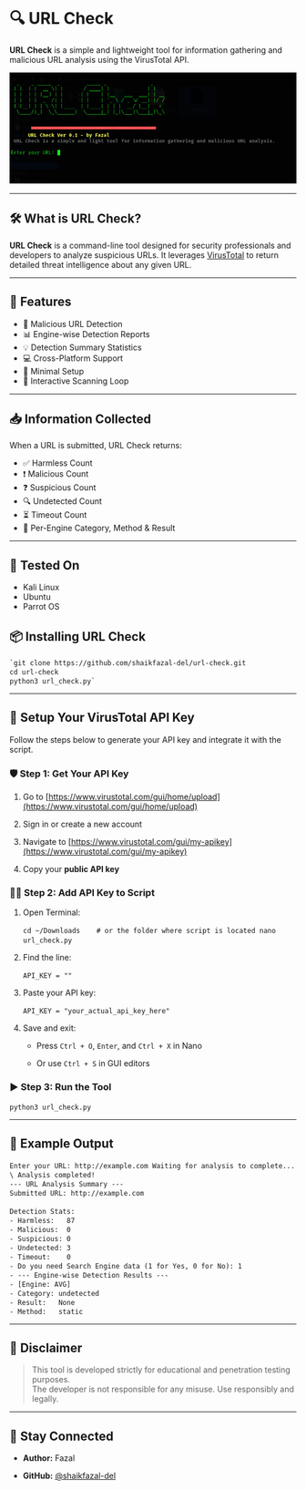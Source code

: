 # 🔍 URL Check

**URL Check** is a simple and lightweight tool for information gathering and malicious URL analysis using the VirusTotal API.

![banner](terminal_run.png)

---

## 🛠️ What is URL Check?

**URL Check** is a command-line tool designed for security professionals and developers to analyze suspicious URLs. It leverages [VirusTotal](https://www.virustotal.com/) to return detailed threat intelligence about any given URL.

---

## 🚀 Features

- 🧠 Malicious URL Detection  
- 📊 Engine-wise Detection Reports  
- 💡 Detection Summary Statistics  
- 💻 Cross-Platform Support  
- 🎯 Minimal Setup  
- 🔁 Interactive Scanning Loop

---

## 📥 Information Collected

When a URL is submitted, URL Check returns:

- ✅ Harmless Count  
- ❗ Malicious Count  
- ❓ Suspicious Count  
- 🔍 Undetected Count  
- ⏳ Timeout Count  
- 🧰 Per-Engine Category, Method & Result

---

## 🧪 Tested On

- Kali Linux  
- Ubuntu  
- Parrot OS  

## 📦 Installing URL Check

```
`git clone https://github.com/shaikfazal-del/url-check.git 
cd url-check 
python3 url_check.py`
```
---

## 🔐 Setup Your VirusTotal API Key

Follow the steps below to generate your API key and integrate it with the script.

### 🛡️ Step 1: Get Your API Key

1. Go to [https://www.virustotal.com/gui/home/upload](https://www.virustotal.com/gui/home/upload)
    
2. Sign in or create a new account
    
3. Navigate to [https://www.virustotal.com/gui/my-apikey](https://www.virustotal.com/gui/my-apikey)
    
4. Copy your **public API key**
    

### 🧑‍💻 Step 2: Add API Key to Script

1. Open Terminal:
    
    `cd ~/Downloads    # or the folder where script is located nano url_check.py`
    
2. Find the line:
    
    `API_KEY = ""`
    
3. Paste your API key:
    
    `API_KEY = "your_actual_api_key_here"`
    
4. Save and exit:
    
    - Press `Ctrl + O`, `Enter`, and `Ctrl + X` in Nano
        
    - Or use `Ctrl + S` in GUI editors
        

### ▶️ Step 3: Run the Tool


```
python3 url_check.py
```

---

## 🧪 Example Output

```
Enter your URL: http://example.com Waiting for analysis to complete... \ Analysis completed! 
--- URL Analysis Summary --- 
Submitted URL: http://example.com 

Detection Stats: 
- Harmless:   87  
- Malicious:  0  
- Suspicious: 0 
- Undetected: 3  
- Timeout:    0 
- Do you need Search Engine data (1 for Yes, 0 for No): 1
- --- Engine-wise Detection Results ---
- [Engine: AVG]   
- Category: undetected   
- Result:   None  
- Method:   static
```

---

## 📄 Disclaimer

> This tool is developed strictly for educational and penetration testing purposes.  
> The developer is not responsible for any misuse. Use responsibly and legally.

---

## 📣 Stay Connected

- **Author:** Fazal
    
- **GitHub:** [@shaikfazal-del](https://github.com/shaikfazal-del)
